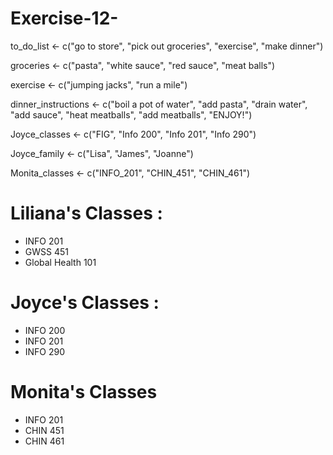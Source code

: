 # Exercise-12-

to_do_list <- c("go to store", "pick out groceries", "exercise", "make dinner")

groceries <- c("pasta", "white sauce", "red sauce", "meat balls")

exercise <- c("jumping jacks", "run a mile")

dinner_instructions <- c("boil a pot of water", "add pasta", "drain water", "add sauce", "heat meatballs", "add meatballs", "ENJOY!")


Joyce_classes <- c("FIG", "Info 200", "Info 201", "Info 290")


Joyce_family <- c("Lisa", "James", "Joanne")

Monita_classes <- c("INFO_201", "CHIN_451", "CHIN_461")

# Liliana's Classes :
* INFO 201
* GWSS 451
* Global Health 101

# Joyce's Classes :
* INFO 200
* INFO 201
* INFO 290

# Monita's Classes
* INFO 201
* CHIN 451
* CHIN 461
